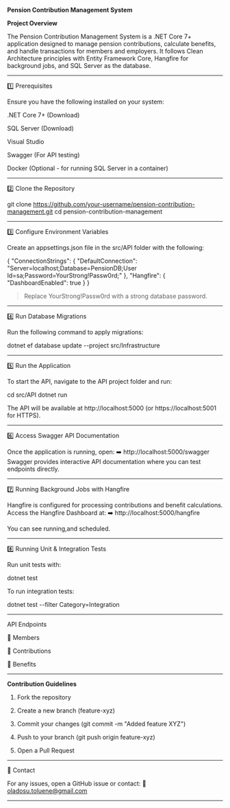 **Pension Contribution Management System**

  **Project Overview**

The Pension Contribution Management System is a .NET Core 7+ application designed to manage pension contributions, calculate benefits, and handle transactions for members and employers. It follows Clean Architecture principles with Entity Framework Core, Hangfire for background jobs, and SQL Server as the database.


---


1️⃣ Prerequisites

Ensure you have the following installed on your system:

.NET Core 7+ (Download)

SQL Server (Download)

Visual Studio

Swagger (For API testing)

Docker (Optional - for running SQL Server in a container)



---

2️⃣ Clone the Repository

git clone https://github.com/your-username/pension-contribution-management.git
cd pension-contribution-management


---

3️⃣ Configure Environment Variables

Create an appsettings.json file in the src/API folder with the following:

{
  "ConnectionStrings": {
    "DefaultConnection": "Server=localhost;Database=PensionDB;User Id=sa;Password=YourStrong!Passw0rd;"
  },
  "Hangfire": {
    "DashboardEnabled": true
  }
}

> Replace YourStrong!Passw0rd with a strong database password.




---

4️⃣ Run Database Migrations

Run the following command to apply migrations:

dotnet ef database update --project src/Infrastructure


---

5️⃣ Run the Application

To start the API, navigate to the API project folder and run:

cd src/API
dotnet run

The API will be available at http://localhost:5000 (or https://localhost:5001 for HTTPS).


---

6️⃣ Access Swagger API Documentation

Once the application is running, open:
➡️ http://localhost:5000/swagger
Swagger provides interactive API documentation where you can test endpoints directly.


---

7️⃣ Running Background Jobs with Hangfire

Hangfire is configured for processing contributions and benefit calculations.
Access the Hangfire Dashboard at:
➡️ http://localhost:5000/hangfire

You can see running,and scheduled.


---

8️⃣ Running Unit & Integration Tests

Run unit tests with:

dotnet test

To run integration tests:

dotnet test --filter Category=Integration


---

 API Endpoints
 

🔹 Members

🔹 Contributions

🔹 Benefits


---

**Contribution Guidelines**

1. Fork the repository


2. Create a new branch (feature-xyz)


3. Commit your changes (git commit -m "Added feature XYZ")


4. Push to your branch (git push origin feature-xyz)


5. Open a Pull Request




---

📧 Contact

For any issues, open a GitHub issue or contact:
📩 oladosu.toluene@gmail.com


---

